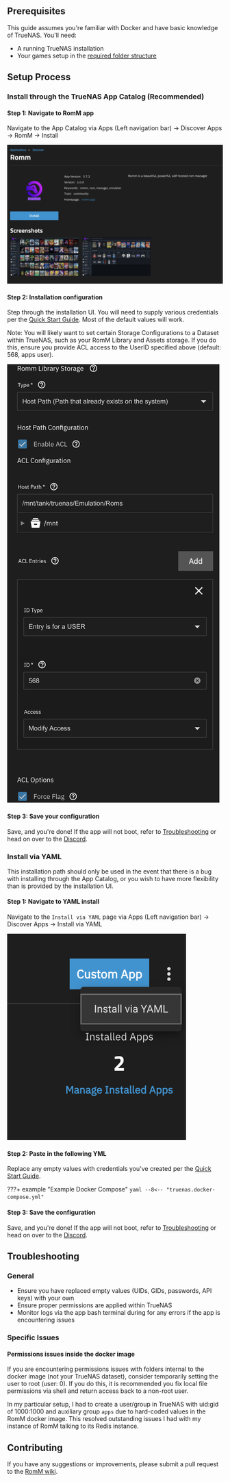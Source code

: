 ## Prerequisites

This guide assumes you're familiar with Docker and have basic knowledge of TrueNAS. You'll need:

- A running TrueNAS installation
- Your games setup in the [required folder structure](https://github.com/rommapp/romm/blob/release/README.md)

## Setup Process

### Install through the TrueNAS App Catalog (Recommended)

#### Step 1: Navigate to RomM app

Navigate to the App Catalog via Apps (Left navigation bar) -> Discover Apps -> RomM -> Install

![RomM app](../resources/truenas/appstore.png)

#### Step 2: Installation configuration

Step through the installation UI. You will need to supply various credentials per the [Quick Start Guide](../Getting-Started/Quick-Start-Guide.md). Most of the default values will work.

Note: You will likely want to set certain Storage Configurations to a Dataset within TrueNAS, such as your RomM Library and Assets storage. If you do this, ensure you provide ACL access to the UserID specified above (default: 568, apps user).

![RomM Library Example](../resources/truenas/app-config.png)

#### Step 3: Save your configuration

Save, and you're done! If the app will not boot, refer to [Troubleshooting](#troubleshooting) or head on over to the [Discord](https://discord.gg/P5HtHnhUDH).

### Install via YAML

This installation path should only be used in the event that there is a bug with installing through the App Catalog, or you wish to have more flexibility than is provided by the installation UI.

#### Step 1: Navigate to YAML install

Navigate to the `Install via YAML` page via Apps (Left navigation bar) -> Discover Apps -> Install via YAML

![Install via YAML](../resources/truenas/install-via-yaml.png)

#### Step 2: Paste in the following YML

Replace any empty values with credentials you've created per the [Quick Start Guide](../Getting-Started/Quick-Start-Guide.md).

<!-- prettier-ignore -->
???+ example "Example Docker Compose"
    ``` yaml
    --8<-- "truenas.docker-compose.yml"
    ```

#### Step 3: Save the configuration

Save, and you're done! If the app will not boot, refer to [Troubleshooting](#troubleshooting) or head on over to the [Discord](https://discord.gg/P5HtHnhUDH).

## Troubleshooting

### General

- Ensure you have replaced empty values (UIDs, GIDs, passwords, API keys) with your own
- Ensure proper permissions are applied within TrueNAS
- Monitor logs via the app bash terminal during for any errors if the app is encountering issues

### Specific Issues

#### Permissions issues inside the docker image

If you are encountering permissions issues with folders internal to the docker image (not your TrueNAS dataset), consider temporarily setting the user to root (user: 0). If you do this, it is recommended you fix local file permissions via shell and return access back to a non-root user.

In my particular setup, I had to create a user/group in TrueNAS with uid:gid of 1000:1000 and auxiliary group `apps` due to hard-coded values in the RomM docker image. This resolved outstanding issues I had with my instance of RomM talking to its Redis instance.

## Contributing

If you have any suggestions or improvements, please submit a pull request to the [RomM wiki](https://github.com/rommapp/wiki).
